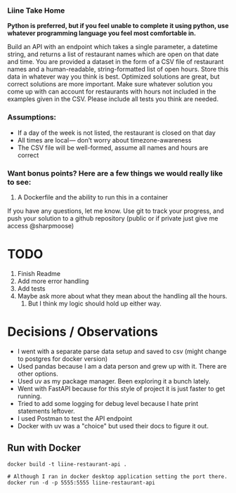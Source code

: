### Liine Take Home 

__Python is preferred, but if you feel unable to complete it using python, use whatever programming language you feel most comfortable in.__

Build an API with an endpoint which takes a single parameter, a datetime string, and returns a list of restaurant names which are open on that date and time. You are provided a dataset in the form of a CSV file of restaurant names and a human-readable, string-formatted list of open hours. Store this data in whatever way you think is best. Optimized solutions are great, but correct solutions are more important. Make sure whatever solution you come up with can account for restaurants with hours not included in the examples given in the CSV. Please include all tests you think are needed.

### Assumptions:
* If a day of the week is not listed, the restaurant is closed on that day
* All times are local — don’t worry about timezone-awareness
* The CSV file will be well-formed, assume all names and hours are correct

### Want bonus points? Here are a few things we would really like to see:
1. A Dockerfile and the ability to run this in a container

If you have any questions, let me know. Use git to track your progress, and push your solution to a github repository (public or if private just give me access @sharpmoose)



# TODO

1. Finish Readme
1. Add more error handling
1. Add tests
1. Maybe ask more about what they mean about the handling all the hours.
    1. But I think my logic should hold up either way.


# Decisions / Observations

* I went with a separate parse data setup and saved to csv (might change to postgres for docker version)
* Used pandas because I am a data person and grew up with it. There are other options.
* Used uv as my package manager. Been exploring it a bunch lately.
* Went with FastAPI because for this style of project it is just faster to get running.
* Tried to add some logging for debug level because I hate print statements leftover.
* I used Postman to test the API endpoint
* Docker with uv was a "choice" but used their docs to figure it out.



## Run with Docker
```
docker build -t liine-restaurant-api .

# Although I ran in docker desktop application setting the port there.
docker run -d -p 5555:5555 liine-restaurant-api
```